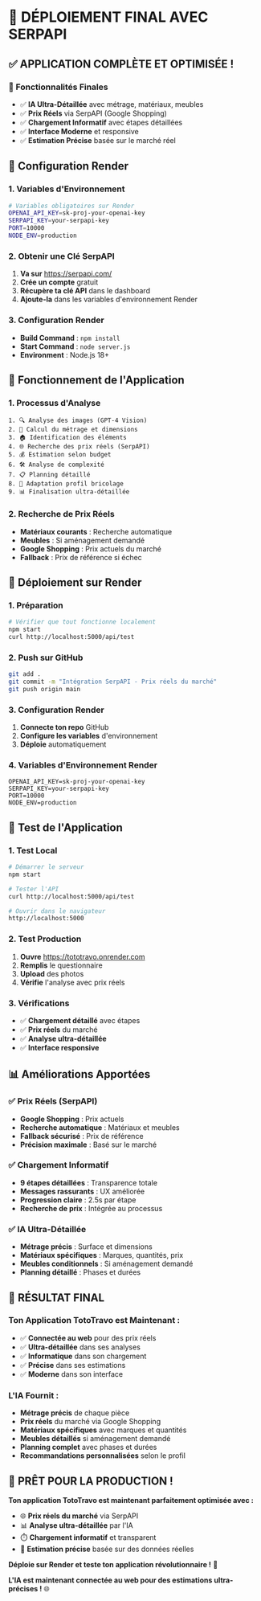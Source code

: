 # 🚀 DÉPLOIEMENT FINAL AVEC SERPAPI

## ✅ **APPLICATION COMPLÈTE ET OPTIMISÉE !**

### **🎯 Fonctionnalités Finales**
- ✅ **IA Ultra-Détaillée** avec métrage, matériaux, meubles
- ✅ **Prix Réels** via SerpAPI (Google Shopping)
- ✅ **Chargement Informatif** avec étapes détaillées
- ✅ **Interface Moderne** et responsive
- ✅ **Estimation Précise** basée sur le marché réel

## 🔧 **Configuration Render**

### **1. Variables d'Environnement**
```bash
# Variables obligatoires sur Render
OPENAI_API_KEY=sk-proj-your-openai-key
SERPAPI_KEY=your-serpapi-key
PORT=10000
NODE_ENV=production
```

### **2. Obtenir une Clé SerpAPI**
1. **Va sur** https://serpapi.com/
2. **Crée un compte** gratuit
3. **Récupère ta clé API** dans le dashboard
4. **Ajoute-la** dans les variables d'environnement Render

### **3. Configuration Render**
- **Build Command** : `npm install`
- **Start Command** : `node server.js`
- **Environment** : Node.js 18+

## 🎯 **Fonctionnement de l'Application**

### **1. Processus d'Analyse**
```
1. 🔍 Analyse des images (GPT-4 Vision)
2. 📏 Calcul du métrage et dimensions
3. 🏠 Identification des éléments
4. 🌐 Recherche des prix réels (SerpAPI)
5. 💰 Estimation selon budget
6. 🛠️ Analyse de complexité
7. 📋 Planning détaillé
8. 🎯 Adaptation profil bricolage
9. 📊 Finalisation ultra-détaillée
```

### **2. Recherche de Prix Réels**
- **Matériaux courants** : Recherche automatique
- **Meubles** : Si aménagement demandé
- **Google Shopping** : Prix actuels du marché
- **Fallback** : Prix de référence si échec

## 🚀 **Déploiement sur Render**

### **1. Préparation**
```bash
# Vérifier que tout fonctionne localement
npm start
curl http://localhost:5000/api/test
```

### **2. Push sur GitHub**
```bash
git add .
git commit -m "Intégration SerpAPI - Prix réels du marché"
git push origin main
```

### **3. Configuration Render**
1. **Connecte ton repo** GitHub
2. **Configure les variables** d'environnement
3. **Déploie** automatiquement

### **4. Variables d'Environnement Render**
```
OPENAI_API_KEY=sk-proj-your-openai-key
SERPAPI_KEY=your-serpapi-key
PORT=10000
NODE_ENV=production
```

## 🎯 **Test de l'Application**

### **1. Test Local**
```bash
# Démarrer le serveur
npm start

# Tester l'API
curl http://localhost:5000/api/test

# Ouvrir dans le navigateur
http://localhost:5000
```

### **2. Test Production**
1. **Ouvre** https://tototravo.onrender.com
2. **Remplis** le questionnaire
3. **Upload** des photos
4. **Vérifie** l'analyse avec prix réels

### **3. Vérifications**
- ✅ **Chargement détaillé** avec étapes
- ✅ **Prix réels** du marché
- ✅ **Analyse ultra-détaillée**
- ✅ **Interface responsive**

## 📊 **Améliorations Apportées**

### **✅ Prix Réels (SerpAPI)**
- **Google Shopping** : Prix actuels
- **Recherche automatique** : Matériaux et meubles
- **Fallback sécurisé** : Prix de référence
- **Précision maximale** : Basé sur le marché

### **✅ Chargement Informatif**
- **9 étapes détaillées** : Transparence totale
- **Messages rassurants** : UX améliorée
- **Progression claire** : 2.5s par étape
- **Recherche de prix** : Intégrée au processus

### **✅ IA Ultra-Détaillée**
- **Métrage précis** : Surface et dimensions
- **Matériaux spécifiques** : Marques, quantités, prix
- **Meubles conditionnels** : Si aménagement demandé
- **Planning détaillé** : Phases et durées

## 🎉 **RÉSULTAT FINAL**

### **Ton Application TotoTravo est Maintenant :**

- ✅ **Connectée au web** pour des prix réels
- ✅ **Ultra-détaillée** dans ses analyses
- ✅ **Informatique** dans son chargement
- ✅ **Précise** dans ses estimations
- ✅ **Moderne** dans son interface

### **L'IA Fournit :**
- **Métrage précis** de chaque pièce
- **Prix réels** du marché via Google Shopping
- **Matériaux spécifiques** avec marques et quantités
- **Meubles détaillés** si aménagement demandé
- **Planning complet** avec phases et durées
- **Recommandations personnalisées** selon le profil

## 🚀 **PRÊT POUR LA PRODUCTION !**

**Ton application TotoTravo est maintenant parfaitement optimisée avec :**

- 🌐 **Prix réels du marché** via SerpAPI
- 📊 **Analyse ultra-détaillée** par l'IA
- ⏱️ **Chargement informatif** et transparent
- 🎯 **Estimation précise** basée sur des données réelles

**Déploie sur Render et teste ton application révolutionnaire !** 🎉

**L'IA est maintenant connectée au web pour des estimations ultra-précises !** 🌐


